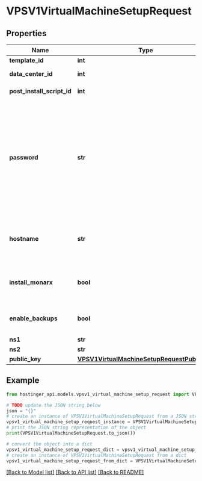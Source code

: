 # VPSV1VirtualMachineSetupRequest


## Properties

Name | Type | Description | Notes
------------ | ------------- | ------------- | -------------
**template_id** | **int** | Template ID | 
**data_center_id** | **int** | Data center ID | 
**post_install_script_id** | **int** | Post-install script ID | [optional] 
**password** | **str** | Password for the virtual machine. If not provided, random password will be generated. Password will not be shown in the response. | [optional] 
**hostname** | **str** | Override default hostname of the virtual machine | [optional] 
**install_monarx** | **bool** | Install Monarx malware scanner (if supported) | [optional] [default to False]
**enable_backups** | **bool** | Enable weekly backup schedule | [optional] [default to True]
**ns1** | **str** |  | [optional] 
**ns2** | **str** |  | [optional] 
**public_key** | [**VPSV1VirtualMachineSetupRequestPublicKey**](VPSV1VirtualMachineSetupRequestPublicKey.md) |  | [optional] 

## Example

```python
from hostinger_api.models.vpsv1_virtual_machine_setup_request import VPSV1VirtualMachineSetupRequest

# TODO update the JSON string below
json = "{}"
# create an instance of VPSV1VirtualMachineSetupRequest from a JSON string
vpsv1_virtual_machine_setup_request_instance = VPSV1VirtualMachineSetupRequest.from_json(json)
# print the JSON string representation of the object
print(VPSV1VirtualMachineSetupRequest.to_json())

# convert the object into a dict
vpsv1_virtual_machine_setup_request_dict = vpsv1_virtual_machine_setup_request_instance.to_dict()
# create an instance of VPSV1VirtualMachineSetupRequest from a dict
vpsv1_virtual_machine_setup_request_from_dict = VPSV1VirtualMachineSetupRequest.from_dict(vpsv1_virtual_machine_setup_request_dict)
```
[[Back to Model list]](../README.md#documentation-for-models) [[Back to API list]](../README.md#documentation-for-api-endpoints) [[Back to README]](../README.md)


